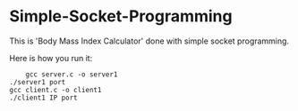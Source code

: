 # Simple-Socket-Programming

This is 'Body Mass Index Calculator' done with simple socket programming.

Here is how you run it: 

        gcc server.c -o server1
	./server1 port  
	gcc client.c -o client1
	./client1 IP port
